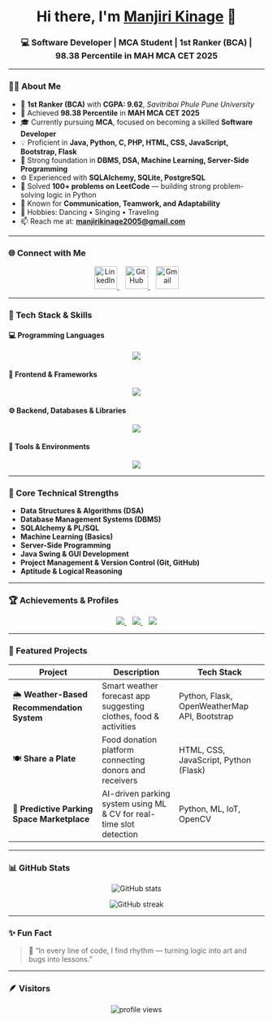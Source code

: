 <!-- 🌸 Hi there -->
<h1 align="center">Hi there, I'm <a href="https://github.com/ManjiriKinage" target="_blank">Manjiri Kinage</a> 👋</h1>
<h3 align="center">💻 Software Developer | MCA Student | 1st Ranker (BCA) | 98.38 Percentile in MAH MCA CET 2025</h3>

---

### 👩‍💻 About Me
- 🏅 **1st Ranker (BCA)** with **CGPA: 9.62**, *Savitribai Phule Pune University*  
- 🎯 Achieved **98.38 Percentile** in **MAH MCA CET 2025**  
- 🎓 Currently pursuing **MCA**, focused on becoming a skilled **Software Developer**  
- 💡 Proficient in **Java, Python, C, PHP, HTML, CSS, JavaScript, Bootstrap, Flask**  
- 🧠 Strong foundation in **DBMS, DSA, Machine Learning, Server-Side Programming**  
- ⚙️ Experienced with **SQLAlchemy, SQLite, PostgreSQL**  
- 🧩 Solved **100+ problems on LeetCode** — building strong problem-solving logic in Python  
- 💬 Known for **Communication, Teamwork, and Adaptability**  
- 🎨 Hobbies: Dancing • Singing • Traveling  
- 📫 Reach me at: **[manjirikinage2005@gmail.com](mailto:manjirikinage2005@gmail.com)**  

---

### 🌐 Connect with Me
<p align="center">
  <a href="https://www.linkedin.com/in/manjiri-kinage/" target="_blank">
    <img src="https://skillicons.dev/icons?i=linkedin" width="45px" alt="LinkedIn"/>
  </a>
  &nbsp;&nbsp;
  <a href="https://github.com/ManjiriKinage" target="_blank">
    <img src="https://skillicons.dev/icons?i=github" width="45px" alt="GitHub"/>
  </a>
  &nbsp;&nbsp;
  <a href="mailto:manjirikinage2005@gmail.com" target="_blank">
    <img src="https://cdn.jsdelivr.net/gh/simple-icons/simple-icons/icons/gmail.svg" width="45px" alt="Gmail"/>
  </a>
</p>

---

### 🧠 Tech Stack & Skills

#### 💻 Programming Languages
<p align="center">
  <img src="https://skillicons.dev/icons?i=java,python,c,php,js" />
</p>

#### 🎨 Frontend & Frameworks
<p align="center">
  <img src="https://skillicons.dev/icons?i=html,css,bootstrap" />
</p>

#### ⚙️ Backend, Databases & Libraries
<p align="center">
  <img src="https://skillicons.dev/icons?i=flask,sqlite,postgresql" />
</p>

#### 🧰 Tools & Environments
<p align="center">
  <img src="https://skillicons.dev/icons?i=vscode,git,github,linux,windows" />
</p>

---

### 🧩 Core Technical Strengths
- **Data Structures & Algorithms (DSA)**  
- **Database Management Systems (DBMS)**  
- **SQLAlchemy & PL/SQL**  
- **Machine Learning (Basics)**  
- **Server-Side Programming**  
- **Java Swing & GUI Development**  
- **Project Management & Version Control (Git, GitHub)**  
- **Aptitude & Logical Reasoning**

---

### 🏆 Achievements & Profiles
<p align="center">
  <a href="https://leetcode.com/your-leetcode-username" target="_blank">
    <img src="https://img.shields.io/badge/LeetCode-100%2B%20problems%20solved-orange?style=for-the-badge&logo=leetcode" />
  </a>
  &nbsp;&nbsp;
  <a href="https://www.linkedin.com/in/manjiri-kinage/" target="_blank">
    <img src="https://img.shields.io/badge/BCA-1st%20Ranker%20🏅-blueviolet?style=for-the-badge" />
  </a>
  &nbsp;&nbsp;
  <img src="https://img.shields.io/badge/MAH%20MCA%20CET-98.38%20Percentile-success?style=for-the-badge" />
</p>

---

### 💼 Featured Projects
| Project | Description | Tech Stack |
|----------|--------------|------------|
| 🌦️ **Weather-Based Recommendation System** | Smart weather forecast app suggesting clothes, food & activities | Python, Flask, OpenWeatherMap API, Bootstrap |
| 🍽️ **Share a Plate** | Food donation platform connecting donors and receivers | HTML, CSS, JavaScript, Python (Flask) |
| 🚗 **Predictive Parking Space Marketplace** | AI-driven parking system using ML & CV for real-time slot detection | Python, ML, IoT, OpenCV |

---

### 📊 GitHub Stats
<p align="center">
  <img src="https://github-readme-stats.vercel.app/api?username=ManjiriKinage&show_icons=true&theme=tokyonight" alt="GitHub stats" />
</p>

<p align="center">
  <img src="https://github-readme-streak-stats.herokuapp.com/?user=ManjiriKinage&theme=tokyonight" alt="GitHub streak" />
</p>

---

### ✨ Fun Fact  
> 🌸 “In every line of code, I find rhythm — turning logic into art and bugs into lessons.”  

---

### 🪶 Visitors
<p align="center">
  <img src="https://komarev.com/ghpvc/?username=ManjiriKinage&label=Profile%20Views&color=brightgreen&style=for-the-badge" alt="profile views" />
</p>
